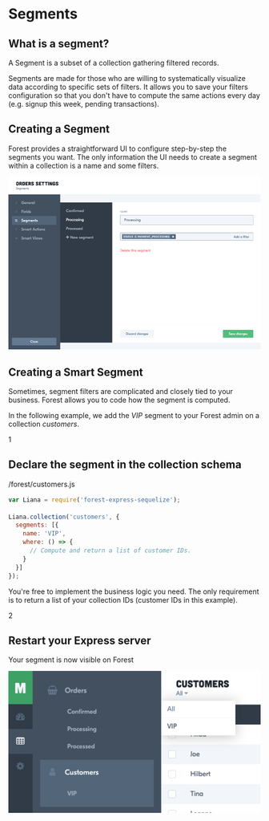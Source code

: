 # Segments

## What is a segment?

A Segment is a subset of a collection gathering filtered records.

Segments are made for those who are willing to systematically visualize data
according to specific sets of filters. It allows you to save your filters
configuration so that you don't have to compute the same actions every day
(e.g. signup this week, pending transactions).

## Creating a Segment

Forest provides a straightforward UI to configure step-by-step the segments you
want. The only information the UI needs to create a segment within a collection
is a name and some filters.

![Segment 1`](/public/img/segment-1.png)

## Creating a Smart Segment

Sometimes, segment filters are complicated and closely tied to your business.
Forest allows you to code how the segment is computed.

In the following example, we add the *VIP* segment to your Forest admin on
a collection *customers*.

<div class="l-step l-mb l-pt">
  <span class="l-step__number l-step__number--active u-f-l u-hm-r">1</span>
  <div class="u-o-h">
    <h2 class="l-step__title">Declare the segment in the collection schema</h2>
    <p class="l-step__description">/forest/customers.js</p>
  </div>
</div>


```javascript
var Liana = require('forest-express-sequelize');

Liana.collection('customers', {
  segments: [{
    name: 'VIP',
    where: () => {
      // Compute and return a list of customer IDs.
    }
  }]
});
```

You're free to implement the business logic you need. The only requirement is
to return a list of your collection IDs (customer IDs in this example).

<div class="l-step l-mb l-pt">
  <span class="l-step__number l-step__number--active u-f-l u-hm-r">2</span>
  <div class="u-o-h">
    <h2 class="l-step__title">Restart your Express server</h2>
    <p class="l-step__description">Your segment is now visible on Forest</p>
  </div>
</div>

![Segment 2`](/public/img/segment-2.png)

